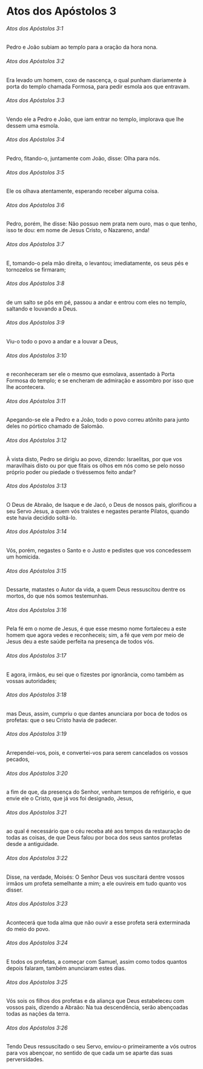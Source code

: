 # Atos dos Apóstolos 3

###### Atos dos Apóstolos 3:1

Pedro e João subiam ao templo para a oração da hora nona.

###### Atos dos Apóstolos 3:2

Era levado um homem, coxo de nascença, o qual punham diariamente à porta do templo chamada Formosa, para pedir esmola aos que entravam.

###### Atos dos Apóstolos 3:3

Vendo ele a Pedro e João, que iam entrar no templo, implorava que lhe dessem uma esmola.

###### Atos dos Apóstolos 3:4

Pedro, fitando-o, juntamente com João, disse: Olha para nós.

###### Atos dos Apóstolos 3:5

Ele os olhava atentamente, esperando receber alguma coisa.

###### Atos dos Apóstolos 3:6

Pedro, porém, lhe disse: Não possuo nem prata nem ouro, mas o que tenho, isso te dou: em nome de Jesus Cristo, o Nazareno, anda!

###### Atos dos Apóstolos 3:7

E, tomando-o pela mão direita, o levantou; imediatamente, os seus pés e tornozelos se firmaram;

###### Atos dos Apóstolos 3:8

de um salto se pôs em pé, passou a andar e entrou com eles no templo, saltando e louvando a Deus.

###### Atos dos Apóstolos 3:9

Viu-o todo o povo a andar e a louvar a Deus,

###### Atos dos Apóstolos 3:10

e reconheceram ser ele o mesmo que esmolava, assentado à Porta Formosa do templo; e se encheram de admiração e assombro por isso que lhe acontecera.

###### Atos dos Apóstolos 3:11

Apegando-se ele a Pedro e a João, todo o povo correu atônito para junto deles no pórtico chamado de Salomão.

###### Atos dos Apóstolos 3:12

À vista disto, Pedro se dirigiu ao povo, dizendo: Israelitas, por que vos maravilhais disto ou por que fitais os olhos em nós como se pelo nosso próprio poder ou piedade o tivéssemos feito andar?

###### Atos dos Apóstolos 3:13

O Deus de Abraão, de Isaque e de Jacó, o Deus de nossos pais, glorificou a seu Servo Jesus, a quem vós traístes e negastes perante Pilatos, quando este havia decidido soltá-lo.

###### Atos dos Apóstolos 3:14

Vós, porém, negastes o Santo e o Justo e pedistes que vos concedessem um homicida.

###### Atos dos Apóstolos 3:15

Dessarte, matastes o Autor da vida, a quem Deus ressuscitou dentre os mortos, do que nós somos testemunhas.

###### Atos dos Apóstolos 3:16

Pela fé em o nome de Jesus, é que esse mesmo nome fortaleceu a este homem que agora vedes e reconheceis; sim, a fé que vem por meio de Jesus deu a este saúde perfeita na presença de todos vós.

###### Atos dos Apóstolos 3:17

E agora, irmãos, eu sei que o fizestes por ignorância, como também as vossas autoridades;

###### Atos dos Apóstolos 3:18

mas Deus, assim, cumpriu o que dantes anunciara por boca de todos os profetas: que o seu Cristo havia de padecer.

###### Atos dos Apóstolos 3:19

Arrependei-vos, pois, e convertei-vos para serem cancelados os vossos pecados,

###### Atos dos Apóstolos 3:20

a fim de que, da presença do Senhor, venham tempos de refrigério, e que envie ele o Cristo, que já vos foi designado, Jesus,

###### Atos dos Apóstolos 3:21

ao qual é necessário que o céu receba até aos tempos da restauração de todas as coisas, de que Deus falou por boca dos seus santos profetas desde a antiguidade.

###### Atos dos Apóstolos 3:22

Disse, na verdade, Moisés: O Senhor Deus vos suscitará dentre vossos irmãos um profeta semelhante a mim; a ele ouvireis em tudo quanto vos disser.

###### Atos dos Apóstolos 3:23

Acontecerá que toda alma que não ouvir a esse profeta será exterminada do meio do povo.

###### Atos dos Apóstolos 3:24

E todos os profetas, a começar com Samuel, assim como todos quantos depois falaram, também anunciaram estes dias.

###### Atos dos Apóstolos 3:25

Vós sois os filhos dos profetas e da aliança que Deus estabeleceu com vossos pais, dizendo a Abraão: Na tua descendência, serão abençoadas todas as nações da terra.

###### Atos dos Apóstolos 3:26

Tendo Deus ressuscitado o seu Servo, enviou-o primeiramente a vós outros para vos abençoar, no sentido de que cada um se aparte das suas perversidades.

